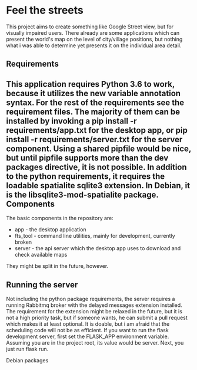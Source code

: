 Feel the streets
================
This project aims to create something like Google Street view, but for visually impaired users.
There already are some applications which can present the world's map on the level of city/village positions, but nothing what i was able to determine yet presents it on the individual area detail.

Requirements
------------
This application requires Python 3.6 to work, because it utilizes the new variable annotation syntax.
For the rest of the requirements see the requirement files.
The majority of them can be installed by invoking a pip install -r requirements/app.txt for the desktop app, or pip install -r requirements/server.txt for the server component.
Using a shared pipfile would be nice, but until pipfile supports more than the dev packages directive, it is not possible.
In addition to the python requirements, it requires the loadable spatialite sqlite3 extension. In Debian, it is the libsqlite3-mod-spatialite package.
Components
----------
The basic components in the repository are:
- app - the desktop application
- fts_tool - command line utilities, mainly for development, currently broken
- server - the api server which the desktop app uses to download and check available maps

They might be split in the future, however.

Running the server
------------------
Not including the python package requirements, the server requires a running Rabbitmq broker with the delayed messages extension installed.
The requirement for the extension might be relaxed in the future, but it is not a high priority task, but if someone wants, he can submit a pull request which makes it at least optional. It is doable, but i am afraid that the scheduling code will not be as efficient.
If you want to run the flask development server, first set the FLASK_APP environment variable. Assuming you are in the project root, its value would be server.
Next, you just run flask run.

Debian packages
